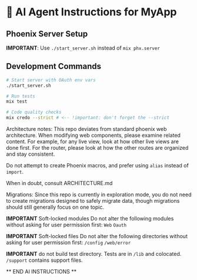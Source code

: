 # 🤖 AI Agent Instructions for MyApp

## Phoenix Server Setup

**IMPORTANT**: Use `./start_server.sh` instead of `mix phx.server`

## Development Commands

```bash
# Start server with OAuth env vars
./start_server.sh

# Run tests
mix test

# Code quality checks
mix credo --strict # <-- !important: don't forget the --strict
```

Architecture notes:
This repo deviates from standard phoenix web architecture.  When modifying
web components, please examine related content.  For example, for any live view,
look at how other live views are done first.  For the router, please look at how
the other routes are organized and stay consistent.

Do not attempt to create Phoenix macros, and prefer using `alias` instead of `import`.

When in doubt, consult ARCHITECTURE.md

Migrations:
Since this repo is currently in exploration mode, you do not need to create migrations
designed to safely migrate data, though migrations should still generally focus on one
topic.

**IMPORTANT** Soft-locked modules
Do not alter the following modules without asking for user permission first:
`Web`
`Oauth`

**IMPORTANT** Soft-locked files
Do not alter the following directories without asking for user permission first:
`/config`
`/web/error`

**IMPORTANT**
do not build test directory.  Tests are in `/lib` and colocated.  `/support` contains support files.

** END AI INSTRUCTIONS **